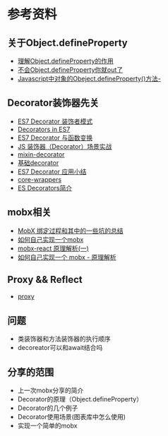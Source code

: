 
# 参考资料

## 关于Object.defineProperty
- [理解Object.defineProperty的作用](https://segmentfault.com/a/1190000007434923)
- [不会Object.defineProperty你就out了](http://imweb.io/topic/56d40adc0848801a4ba198ce)
- [Javascript中对象的Obeject.defineProperty()方法-](https://www.cnblogs.com/faith3/p/6139301.html)

##  Decorator装饰器先关
- [ES7 Decorator 装饰者模式](http://web.jobbole.com/84247/)
- [Decorators in ES7](http://www.liuhaihua.cn/archives/115548.html)
- [ES7 Decorator 与函数变换](https://www.h5jun.com/post/decorator-functional.html)
- [JS 装饰器（Decorator）场景实战](https://zhuanlan.zhihu.com/p/30487077)
- [mixin-decorator](https://github.com/crossman/mixin-decorator)
- [基础decorator](https://github.com/akira-cn/core-wrappers)
- [ES7 Decorator 应用小结](https://juejin.im/post/5b4720c56fb9a04fb016c307)
- [core-wrappers](https://github.com/akira-cn/core-wrappers)
- [ES Decorators简介](http://efe.baidu.com/blog/introduction-to-es-decorator/)

##  mobx相关
- [MobX 绑定过程和其中的一些坑的总结](https://blog.souche.com/mobxbang-ding-guo-cheng/)
- [如何自己实现一个mobx](https://blog.souche.com/ru-he-zi-ji-shi-xian-yi-ge-mobx/)
- [mobx-react 原理解析(一)](https://zhuanlan.zhihu.com/p/27448262)
- [如何自己实现一个 mobx - 原理解析](https://zhuanlan.zhihu.com/p/26559530)

## Proxy && Reflect
- [proxy](http://es6.ruanyifeng.com/#docs/proxy)

## 问题
- 类装饰器和方法装饰器的执行顺序
- decoreator可以和await结合吗

## 分享的范围
- 上一次mobx分享的简介
- Decorator的原理（Object.defineProperty）
- Decorator的几个例子
- Decorator使用场景(图表库中怎么使用)
- 实现一个简单的mobx

